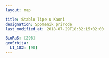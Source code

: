 ```yaml
---
layout: map

title: Stablo lipe u Kaoni
designation: Spomenik prirode
last_modified_at: 2018-07-29T18:32:15+02:00

BioRaS: [296]
geoSrbija:
  L1_182: [98]
---
```

